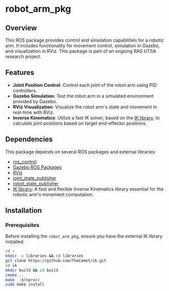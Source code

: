 # robot_arm_pkg

## Overview
This ROS package provides control and simulation capabilities for a robotic arm. It includes functionality for movement control, simulation in Gazebo, and visualization in RViz. This package is part of an ongoing RAS UTSA research project.

## Features
- **Joint Position Control**: Control each joint of the robot arm using PID controllers.
- **Gazebo Simulation**: Test the robot arm in a simulated environment provided by Gazebo.
- **RViz Visualization**: Visualize the robot arm's state and movement in real-time with RViz.
- **Inverse Kinematics**: Utilize a fast IK solver, based on the [IK library](https://github.com/TheComet/ik), to calculate joint positions based on target end-effector positions.

## Dependencies
This package depends on several ROS packages and external libraries:
- [ros_control](http://wiki.ros.org/ros_control)
- [Gazebo ROS Packages](http://gazebosim.org/tutorials?tut=ros_overview)
- [RViz](http://wiki.ros.org/rviz)
- [joint_state_publisher](http://wiki.ros.org/joint_state_publisher)
- [robot_state_publisher](http://wiki.ros.org/robot_state_publisher)
- [IK library](https://github.com/TheComet/ik): A fast and flexible Inverse Kinematics library essential for the robotic arm's movement computation.

## Installation

### Prerequisites
Before installing the `robot_arm_pkg`, ensure you have the external IK library installed:
```bash
cd ~
mkdir -p libraries && cd libraries
git clone https://github.com/TheComet/ik.git
cd ik
mkdir build && cd build
cmake ..
make -j$(nproc)
sudo make install